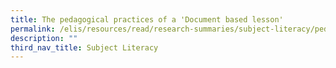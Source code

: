 ```yaml
---
title: The pedagogical practices of a 'Document based lesson'
permalink: /elis/resources/read/research-summaries/subject-literacy/pedagogical-practices-document-based-lesson/
description: ""
third_nav_title: Subject Literacy
---
```

